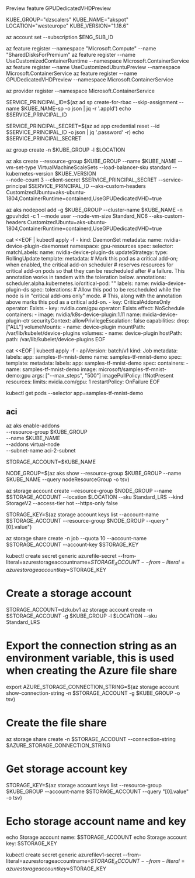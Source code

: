 

# 

Preview feature GPUDedicatedVHDPreview



KUBE_GROUP="dzscalers"
KUBE_NAME="akspot"
LOCATION="westeurope"
KUBE_VERSION="1.18.6"

az account set --subscription $ENG_SUB_ID

az feature register --namespace "Microsoft.Compute" --name "SharedDisksForPremium"
az feature register --name UseCustomizedContainerRuntime --namespace Microsoft.ContainerService
az feature register --name UseCustomizedUbuntuPreview --namespace Microsoft.ContainerService
az feature register --name GPUDedicatedVHDPreview --namespace Microsoft.ContainerService


az provider register --namespace Microsoft.ContainerService

SERVICE_PRINCIPAL_ID=$(az ad sp create-for-rbac --skip-assignment --name $KUBE_NAME-sp -o json | jq -r '.appId')
echo $SERVICE_PRINCIPAL_ID

SERVICE_PRINCIPAL_SECRET=$(az ad app credential reset --id $SERVICE_PRINCIPAL_ID -o json | jq '.password' -r)
echo $SERVICE_PRINCIPAL_SECRET

az group create -n $KUBE_GROUP -l $LOCATION

az aks create --resource-group $KUBE_GROUP --name $KUBE_NAME --vm-set-type VirtualMachineScaleSets --load-balancer-sku standard --kubernetes-version $KUBE_VERSION \
    --node-count 3 --client-secret $SERVICE_PRINCIPAL_SECRET --service-principal $SERVICE_PRINCIPAL_ID --aks-custom-headers CustomizedUbuntu=aks-ubuntu-1804,ContainerRuntime=containerd,UseGPUDedicatedVHD=true

az aks nodepool add -g $KUBE_GROUP --cluster-name $KUBE_NAME -n gpuvhdct -c 1 --mode user --node-vm-size Standard_NC6 --aks-custom-headers CustomizedUbuntu=aks-ubuntu-1804,ContainerRuntime=containerd,UseGPUDedicatedVHD=true

cat <<EOF | kubectl apply -f -
kind: DaemonSet
metadata:
  name: nvidia-device-plugin-daemonset
  namespace: gpu-resources
spec:
  selector:
    matchLabels:
      name: nvidia-device-plugin-ds
  updateStrategy:
    type: RollingUpdate
  template:
    metadata:
      # Mark this pod as a critical add-on; when enabled, the critical add-on scheduler
      # reserves resources for critical add-on pods so that they can be rescheduled after
      # a failure.  This annotation works in tandem with the toleration below.
      annotations:
        scheduler.alpha.kubernetes.io/critical-pod: ""
      labels:
        name: nvidia-device-plugin-ds
    spec:
      tolerations:
      # Allow this pod to be rescheduled while the node is in "critical add-ons only" mode.
      # This, along with the annotation above marks this pod as a critical add-on.
      - key: CriticalAddonsOnly
        operator: Exists
      - key: nvidia.com/gpu
        operator: Exists
        effect: NoSchedule
      containers:
      - image: nvidia/k8s-device-plugin:1.11
        name: nvidia-device-plugin-ctr
        securityContext:
          allowPrivilegeEscalation: false
          capabilities:
            drop: ["ALL"]
        volumeMounts:
          - name: device-plugin
            mountPath: /var/lib/kubelet/device-plugins
      volumes:
        - name: device-plugin
          hostPath:
            path: /var/lib/kubelet/device-plugins
EOF

cat <<EOF | kubectl apply -f -
apiVersion: batch/v1
kind: Job
metadata:
  labels:
    app: samples-tf-mnist-demo
  name: samples-tf-mnist-demo
spec:
  template:
    metadata:
      labels:
        app: samples-tf-mnist-demo
    spec:
      containers:
      - name: samples-tf-mnist-demo
        image: microsoft/samples-tf-mnist-demo:gpu
        args: ["--max_steps", "500"]
        imagePullPolicy: IfNotPresent
        resources:
          limits:
           nvidia.com/gpu: 1
      restartPolicy: OnFailure
EOF

kubectl get pods --selector app=samples-tf-mnist-demo


## aci 



az aks enable-addons \
    --resource-group $KUBE_GROUP \
    --name $KUBE_NAME \
    --addons virtual-node \
    --subnet-name aci-2-subnet

STORAGE_ACCOUNT=$KUBE_NAME

NODE_GROUP=$(az aks show --resource-group $KUBE_GROUP --name $KUBE_NAME --query nodeResourceGroup -o tsv)

az storage account create --resource-group  $NODE_GROUP --name $STORAGE_ACCOUNT --location $LOCATION --sku Standard_LRS --kind StorageV2 --access-tier hot --https-only false

STORAGE_KEY=$(az storage account keys list --account-name $STORAGE_ACCOUNT --resource-group $NODE_GROUP --query "[0].value")

az storage share create -n job --quota 10 --account-name $STORAGE_ACCOUNT --account-key $STORAGE_KEY

kubectl create secret generic azurefile-secret --from-literal=azurestorageaccountname=$STORAGE_ACCOUNT --from-literal=azurestorageaccountkey=$STORAGE_KEY 



# Create a storage account

STORAGE_ACCOUNT=dzkubv1
az storage account create -n $STORAGE_ACCOUNT -g $KUBE_GROUP -l $LOCATION --sku Standard_LRS

# Export the connection string as an environment variable, this is used when creating the Azure file share
export AZURE_STORAGE_CONNECTION_STRING=$(az storage account show-connection-string -n $STORAGE_ACCOUNT -g $KUBE_GROUP -o tsv)

# Create the file share
az storage share create -n $STORAGE_ACCOUNT --connection-string $AZURE_STORAGE_CONNECTION_STRING

# Get storage account key
STORAGE_KEY=$(az storage account keys list --resource-group $KUBE_GROUP --account-name $STORAGE_ACCOUNT --query "[0].value" -o tsv)

# Echo storage account name and key
echo Storage account name: $STORAGE_ACCOUNT
echo Storage account key: $STORAGE_KEY

kubectl create secret generic azurefilev1-secret --from-literal=azurestorageaccountname=$STORAGE_ACCOUNT --from-literal=azurestorageaccountkey=$STORAGE_KEY
